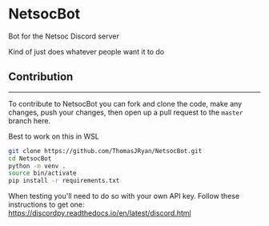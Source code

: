 # NetsocBot
Bot for the Netsoc Discord server

Kind of just does whatever people want it to do

## Contribution
---
To contribute to NetsocBot you can fork and clone the code, make any changes, push your changes, then open up a pull request to the `master` branch here.

Best to work on this in WSL
```bash
git clone https://github.com/ThomasJRyan/NetsocBot.git
cd NetsocBot
python -m venv .
source bin/activate
pip install -r requirements.txt
```

When testing you'll need to do so with your own API key. Follow these instructions to get one: https://discordpy.readthedocs.io/en/latest/discord.html
